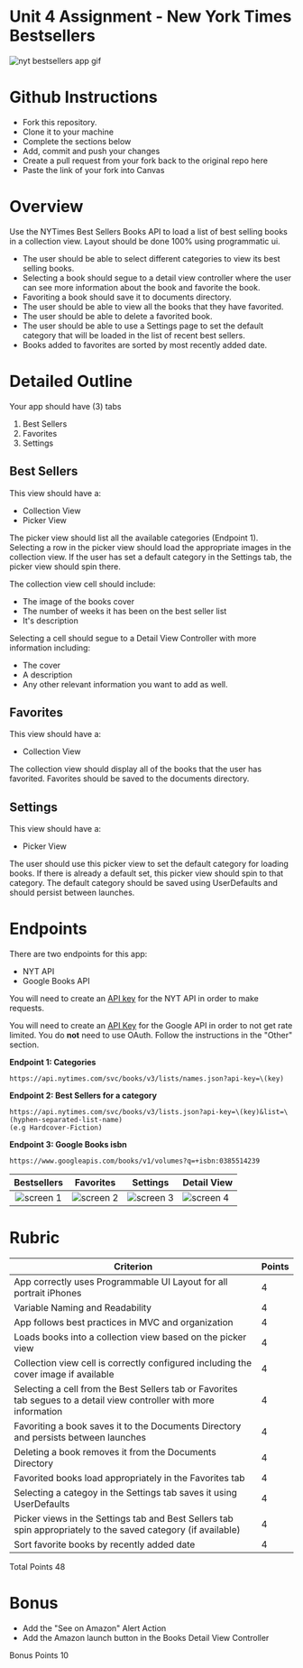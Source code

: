 # Unit 4 Assignment - New York Times Bestsellers

![nyt bestsellers app gif](https://github.com/joinpursuit/Pursuit-Core-iOS-New-York-Times-Bestsellers/blob/master/Images/nyt-bestsellers-app.gif)

# Github Instructions
- Fork this repository.
- Clone it to your machine
- Complete the sections below
- Add, commit and push your changes
- Create a pull request from your fork back to the original repo here
- Paste the link of your fork into Canvas

# Overview

Use the NYTimes Best Sellers Books API to load a list of best selling books in a collection view. Layout should be done 100% using programmatic ui. 

- The user should be able to select different categories to view its best selling books.  
- Selecting a book should segue to a detail view controller where the user can see more information about the book and favorite the book.  
- Favoriting a book should save it to documents directory.  
- The user should be able to view all the books that they have favorited. 
- The user should be able to delete a favorited book. 
- The user should be able to use a Settings page to set the default category that will be loaded in the list of recent best sellers.
- Books added to favorites are sorted by most recently added date. 


# Detailed Outline

Your app should have (3) tabs

1. Best Sellers
2. Favorites
3. Settings

## Best Sellers

This view should have a:

- Collection View
- Picker View

The picker view should list all the available categories (Endpoint 1).  Selecting a row in the picker view should load the appropriate images in the collection view.  If the user has set a default category in the Settings tab, the picker view should spin there.

The collection view cell should include:

- The image of the books cover
- The number of weeks it has been on the best seller list
- It's description

Selecting a cell should segue to a Detail View Controller with more information including:

- The cover
- A description
- Any other relevant information you want to add as well.

## Favorites

This view should have a:

- Collection View

The collection view should display all of the books that the user has favorited. Favorites should be saved to the documents directory.

## Settings

This view should have a:

- Picker View

The user should use this picker view to set the default category for loading books.  If there is already a default set, this picker view should spin to that category.  The default category should be saved using UserDefaults and should persist between launches.


# Endpoints

There are two endpoints for this app:

- NYT API
- Google Books API

You will need to create an [API key](https://developer.nytimes.com/accounts/login) for the NYT API in order to make requests.

You will need to create an [API Key](https://developers.google.com/books/docs/v1/using#APIKey) for the Google API in order to not get rate limited.  You do **not** need to use OAuth.  Follow the instructions in the "Other" section.

**Endpoint 1: Categories**

```
https://api.nytimes.com/svc/books/v3/lists/names.json?api-key=\(key)
```

**Endpoint 2: Best Sellers for a category**

```
https://api.nytimes.com/svc/books/v3/lists.json?api-key=\(key)&list=\(hyphen-separated-list-name)
(e.g Hardcover-Fiction)
```

**Endpoint 3: Google Books isbn**

```
https://www.googleapis.com/books/v1/volumes?q=+isbn:0385514239
```

| Bestsellers | Favorites | Settings | Detail View |
|:-----:|:-------:|:-------:|:-------|
|![screen 1](https://github.com/joinpursuit/Pursuit-Core-iOS-New-York-Times-Bestsellers/blob/master/Images/screen-shot-1.png) | ![screen 2](https://github.com/joinpursuit/Pursuit-Core-iOS-New-York-Times-Bestsellers/blob/master/Images/screen-shot-2.png) |![screen 3](https://github.com/joinpursuit/Pursuit-Core-iOS-New-York-Times-Bestsellers/blob/master/Images/screen-shot-3.png)|![screen 4](https://github.com/joinpursuit/Pursuit-Core-iOS-New-York-Times-Bestsellers/blob/master/Images/screen-shot-4.png)|


# Rubric

|Criterion|Points|
|---|---|
| App correctly uses Programmable UI Layout for all portrait iPhones | 4 |
| Variable Naming and Readability | 4 |
| App follows best practices in MVC and organization | 4 |
| Loads books into a collection view based on the picker view | 4 |
| Collection view cell is correctly configured including the cover image if available| 4 |
| Selecting a cell from the Best Sellers tab or Favorites tab segues to a detail view controller with more information | 4 |
| Favoriting a book saves it to the Documents Directory and persists between launches | 4 |
| Deleting a book removes it from the Documents Directory | 4 |
| Favorited books load appropriately in the Favorites tab | 4 |
| Selecting a categoy in the Settings tab saves it using UserDefaults | 4 |
| Picker views in the Settings tab and Best Sellers tab spin appropriately to the saved category (if available) | 4 |
| Sort favorite books by recently added date | 4 |

Total Points 48 

# Bonus

- Add the "See on Amazon" Alert Action
- Add the Amazon launch button in the Books Detail View Controller

Bonus Points 10 
